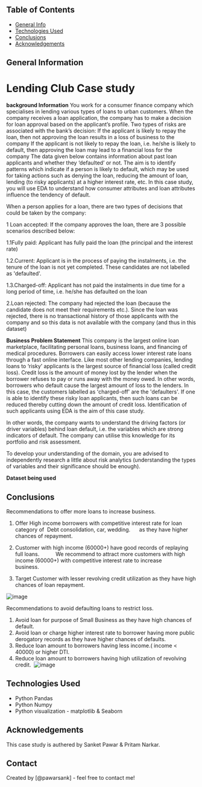 ## Table of Contents
* [General Info](#general-information)
* [Technologies Used](#technologies-used)
* [Conclusions](#conclusions)
* [Acknowledgements](#acknowledgements)

<!-- You can include any other section that is pertinent to your problem -->

## General Information
# Lending Club Case study
**background Information**
You work for a consumer finance company which specialises in lending various types of loans to urban customers. When the company receives a loan application, the company has to make a decision for loan approval based on the applicant’s profile. Two types of risks are associated with the bank’s decision:
If the applicant is likely to repay the loan, then not approving the loan results in a loss of business to the company
If the applicant is not likely to repay the loan, i.e. he/she is likely to default, then approving the loan may lead to a financial loss for the company
The data given below contains information about past loan applicants and whether they ‘defaulted’ or not. The aim is to identify patterns which indicate if a person is likely to default, which may be used for taking actions such as denying the loan, reducing the amount of loan, lending (to risky applicants) at a higher interest rate, etc.
In this case study, you will use EDA to understand how consumer attributes and loan attributes influence the tendency of default.

When a person applies for a loan, there are two types of decisions that could be taken by the company:

1 Loan accepted: If the company approves the loan, there are 3 possible scenarios described below:

1.1Fully paid: Applicant has fully paid the loan (the principal and the interest rate)

1.2.Current: Applicant is in the process of paying the instalments, i.e. the tenure of the loan is not yet completed. These candidates are not labelled as 'defaulted'.

1.3.Charged-off: Applicant has not paid the instalments in due time for a long period of time, i.e. he/she has defaulted on the loan 

2.Loan rejected: The company had rejected the loan (because the candidate does not meet their requirements etc.). Since the loan was rejected, there is no transactional history of those applicants with the company and so this data is not available with the company (and thus in this dataset)

**Business Problem Statement**
This company is the largest online loan marketplace, facilitating personal loans, business loans, and financing of medical procedures. Borrowers can easily access lower interest rate loans through a fast online interface. 
Like most other lending companies, lending loans to ‘risky’ applicants is the largest source of financial loss (called credit loss). Credit loss is the amount of money lost by the lender when the borrower refuses to pay or runs away with the money owed. In other words, borrowers who default cause the largest amount of loss to the lenders. In this case, the customers labelled as 'charged-off' are the 'defaulters'. 
If one is able to identify these risky loan applicants, then such loans can be reduced thereby cutting down the amount of credit loss. Identification of such applicants using EDA is the aim of this case study.

In other words, the company wants to understand the driving factors (or driver variables) behind loan default, i.e. the variables which are strong indicators of default.  The company can utilise this knowledge for its portfolio and risk assessment. 

To develop your understanding of the domain, you are advised to independently research a little about risk analytics (understanding the types of variables and their significance should be enough).

**Dataset being used**
<!-- You don't have to answer all the questions - just the ones relevant to your project. -->

## Conclusions
<!-- You don't have to answer all the questions - just the ones relevant to your project. -->

Recommendations to offer more loans to increase business.

1. Offer High income borrowers with competitive interest rate for loan category of  Debt consolidation, car, wedding. 
    as they have higher chances of repayment.

2. Customer with high income (60000+) have good records of replaying full loans.    
     
    We recommend to attract more customers with high income (60000+) with competitive interest rate to increase   
    business.
  
3. Target Customer with lesser revolving credit utilization as they have high chances of loan repayment. 

![image](https://user-images.githubusercontent.com/108537520/183948698-3bde642c-4bc3-4c51-9262-aa8a75e2bfdf.png)

Recommendations to avoid defaulting loans to restrict loss.

1. Avoid loan for purpose of Small Business as they have high chances of default. 
  
2. Avoid loan or charge higher interest rate to borrower having more public derogatory records as they have higher 
   chances of defaults. 
  
3. Reduce loan amount to borrowers having less income.( income < 40000) or higher DTI. 
  
4. Reduce loan amount to borrowers having high utilization of revolving credit. 
![image](https://user-images.githubusercontent.com/108537520/183949152-4ac9ddfb-deeb-4c87-a124-8100506219de.png)


## Technologies Used
- Python Pandas
- Python Numpy
- Python visualization - matplotlib & Seaborn

<!-- As the libraries versions keep on changing, it is recommended to mention the version of library used in this project -->

## Acknowledgements
This case study is authered by Sanket Pawar & Pritam Narkar.


## Contact
Created by [@pawarsank] - feel free to contact me!


<!-- Optional -->
<!-- ## License -->
<!-- This project is open source and available under the [... License](). -->

<!-- You don't have to include all sections - just the one's relevant to your project -->
